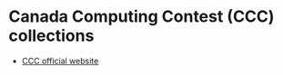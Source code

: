# Canada Computing Contest (CCC) collections

* [CCC official website](https://cemc.uwaterloo.ca/contests/past_contests.html#ccc)
